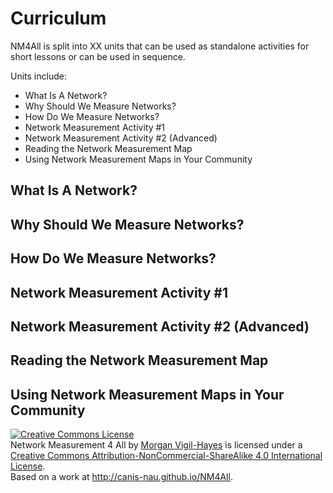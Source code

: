 # Curriculum

NM4All is split into XX units that can be used as standalone activities for short lessons or can be used in sequence. 

Units include:
- What Is A Network?
- Why Should We Measure Networks?
- How Do We Measure Networks?
- Network Measurement Activity \#1
- Network Measurement Activity \#2 (Advanced)
- Reading the Network Measurement Map
- Using Network Measurement Maps in Your Community

## What Is A Network?

## Why Should We Measure Networks?

## How Do We Measure Networks?

## Network Measurement Activity \#1

## Network Measurement Activity \#2 (Advanced)

## Reading the Network Measurement Map

## Using Network Measurement Maps in Your Community

<a rel="license" href="http://creativecommons.org/licenses/by-nc-sa/4.0/"><img alt="Creative Commons License" style="border-width:0" src="https://i.creativecommons.org/l/by-nc-sa/4.0/88x31.png" /></a><br /><span xmlns:dct="http://purl.org/dc/terms/" property="dct:title">Network Measurement 4 All</span> by <a xmlns:cc="http://creativecommons.org/ns#" href="http://canis-nau.github.io/NM4All" property="cc:attributionName" rel="cc:attributionURL">Morgan Vigil-Hayes</a> is licensed under a <a rel="license" href="http://creativecommons.org/licenses/by-nc-sa/4.0/">Creative Commons Attribution-NonCommercial-ShareAlike 4.0 International License</a>.<br />Based on a work at <a xmlns:dct="http://purl.org/dc/terms/" href="http://canis-nau.github.io/NM4All" rel="dct:source">http://canis-nau.github.io/NM4All</a>.
